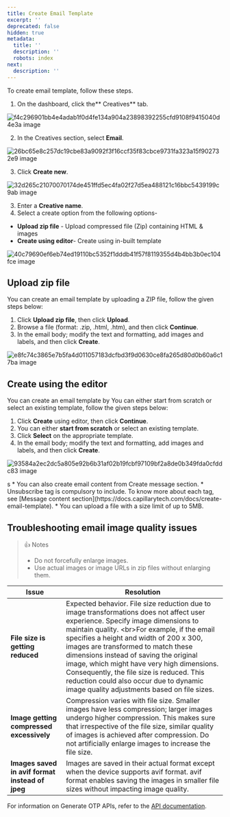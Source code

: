 ```yaml
---
title: Create Email Template
excerpt: ''
deprecated: false
hidden: true
metadata:
  title: ''
  description: ''
  robots: index
next:
  description: ''
---
```

To create email template, follow these steps.

1. On the dashboard, click the\*\* Creatives\*\* tab.

![f4c296901bb4e4adab1f0d4fe134a904a23898392255cfd9108f9415040d4e3a image](https://files.readme.io/f4c296901bb4e4adab1f0d4fe134a904a23898392255cfd9108f9415040d4e3a-image.png)

2. In the Creatives section, select **Email**.

![26bc65e8c257dc19cbe83a9092f3f16ccf35f83cbce9731fa323a15f902732e9 image](https://files.readme.io/26bc65e8c257dc19cbe83a9092f3f16ccf35f83cbce9731fa323a15f902732e9-image.png)

3. Click **Create new**.

![32d265c21070070174de451ffd5ec4fa02f27d5ea488121c16bbc5439199c9ab image](https://files.readme.io/32d265c21070070174de451ffd5ec4fa02f27d5ea488121c16bbc5439199c9ab-image.png)

3. Enter a **Creative name**.
4. Select a create option from the following options-

* **Upload zip file** - Upload compressed file (Zip) containing HTML & images
* **Create using editor**- Create using in-built template

![40c79690ef6eb74ed19110bc5352f1dddb41f57f8119355d4b4bb3b0ec104fce image](https://files.readme.io/40c79690ef6eb74ed19110bc5352f1dddb41f57f8119355d4b4bb3b0ec104fce-image.png)

## Upload zip file

You can create an email template by uploading a ZIP file, follow the given steps below:

1. Click **Upload zip file**, then click **Upload**.
2. Browse a file (format: .zip, .html, .htm), and then click **Continue**.
3. In the email body; modify the text and formatting, add images and labels, and then click **Create**.

![e8fc74c3865e7b5fa4d011057183dcfbd3f9d0630ce8fa265d80d0b60a6c17ba image](https://files.readme.io/e8fc74c3865e7b5fa4d011057183dcfbd3f9d0630ce8fa265d80d0b60a6c17ba-image.png)

## Create using the editor

You can create an email template by You can either start from scratch or select an existing template, follow the given steps below:

1. Click **Create** using editor, then click **Continue**.
2. You can either **start from scratch** or select an existing template.
3. Click **Select** on the appropriate template.
4. In the email body; modify the text and formatting, add images and labels, and then click **Create**.

![93584a2ec2dc5a805e92b6b31af02b19fcbf97109bf2a8de0b349fda0cfddc83 image](https://files.readme.io/93584a2ec2dc5a805e92b6b31af02b19fcbf97109bf2a8de0b349fda0cfddc83-image.png)

<Note title="Note">
s
* You can also create email content from Create message section.
* Unsubscribe tag is compulsory to include. To know more about each tag, see [Message content section](https://docs.capillarytech.com/docs/create-email-template).
* You can upload a file with a size limit of up to 5MB.
</Note>

## Troubleshooting email image quality issues

> 👍 Notes
>
> *   Do not forcefully enlarge images.
> *   Use actual images or image URLs in zip files without enlarging them.

| **Issue**                                       | **Resolution**                                                                                                                                                                                                                                                                                                                                                                                                                                                                                    |
| ----------------------------------------------- | ------------------------------------------------------------------------------------------------------------------------------------------------------------------------------------------------------------------------------------------------------------------------------------------------------------------------------------------------------------------------------------------------------------------------------------------------------------------------------------------------- |
| **File size is getting reduced**                | Expected behavior. File size reduction due to image transformations does not affect user experience. Specify image dimensions to maintain quality.  \<br>For example, if the email specifies a height and width of 200 x 300, images are transformed to match these dimensions instead of saving the original image, which might have very high dimensions. Consequently, the file size is reduced. This reduction could also occur due to dynamic image quality adjustments based on file sizes. |
| **Image getting compressed excessively**        | Compression varies with file size. Smaller images have less compression; larger images undergo higher compression. This makes sure that irrespective of the file size, similar quality of images is achieved after compression. Do not artificially enlarge images to increase the file size.                                                                                                                                                                                                     |
| **Images saved in avif format instead of jpeg** | Images are saved in their actual format except when the device supports avif format. avif format enables saving the images in smaller file sizes without impacting image quality.                                                                                                                                                                                                                                                                                                                 |

For information on Generate OTP APIs, refer to the [API documentation](https://docs.capillarytech.com/reference/otp).